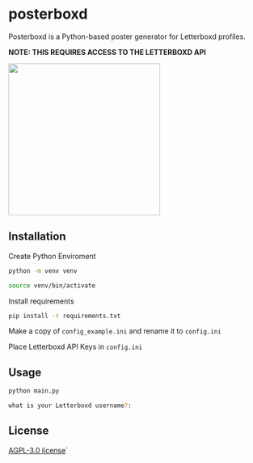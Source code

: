 # posterboxd

Posterboxd is a Python-based poster generator for Letterboxd profiles.

**NOTE: THIS REQUIRES ACCESS TO THE LETTERBOXD API**

<img src="repo-images/poster_gnlm.png" width="300">

## Installation

Create Python Enviroment

```bash
python -m venv venv

source venv/bin/activate
```


Install requirements
```bash
pip install -r requirements.txt
```

Make a copy of `config_example.ini` and rename it to `config.ini`

Place Letterboxd API Keys in `config.ini`
## Usage

```bash
python main.py

what is your Letterboxd username?: 
```

## License

[AGPL-3.0 license](https://github.com/mihirchanduka/posterboxd?tab=AGPL-3.0-1-ov-file#readme)`